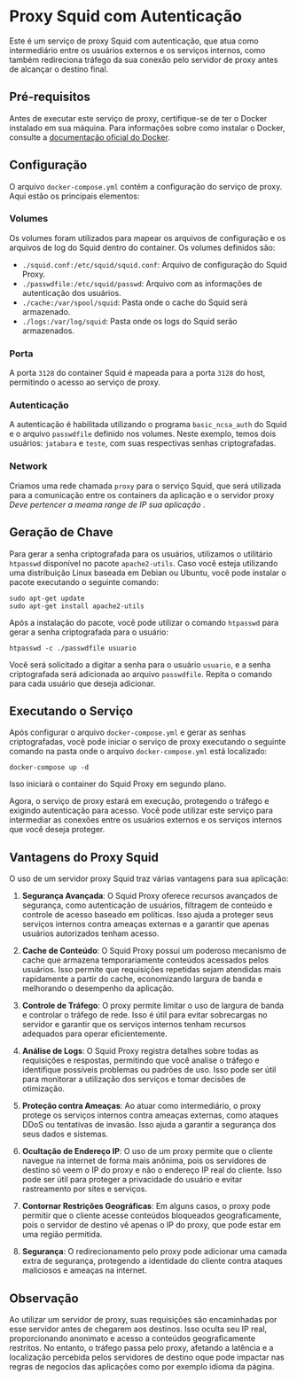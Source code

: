 # Proxy Squid com Autenticação

Este é um serviço de proxy Squid com autenticação, que atua como intermediário entre os usuários externos e os serviços internos, como também redireciona tráfego da sua conexão pelo servidor de proxy antes de alcançar o destino final.

## Pré-requisitos

Antes de executar este serviço de proxy, certifique-se de ter o Docker instalado em sua máquina. Para informações sobre como instalar o Docker, consulte a [documentação oficial do Docker](https://docs.docker.com/get-docker/).

## Configuração

O arquivo `docker-compose.yml` contém a configuração do serviço de proxy. Aqui estão os principais elementos:

### Volumes

Os volumes foram utilizados para mapear os arquivos de configuração e os arquivos de log do Squid dentro do container. Os volumes definidos são:

- `./squid.conf:/etc/squid/squid.conf`: Arquivo de configuração do Squid Proxy.
- `./passwdfile:/etc/squid/passwd`: Arquivo com as informações de autenticação dos usuários.
- `./cache:/var/spool/squid`: Pasta onde o cache do Squid será armazenado.
- `./logs:/var/log/squid`: Pasta onde os logs do Squid serão armazenados.

### Porta

A porta `3128` do container Squid é mapeada para a porta `3128` do host, permitindo o acesso ao serviço de proxy.

### Autenticação

A autenticação é habilitada utilizando o programa `basic_ncsa_auth` do Squid e o arquivo `passwdfile` definido nos volumes. Neste exemplo, temos dois usuários: `jatabara` e `teste`, com suas respectivas senhas criptografadas.

### Network

Criamos uma rede chamada `proxy` para o serviço Squid, que será utilizada para a comunicação entre os containers da aplicação e o servidor proxy <em> Deve pertencer a meama range de IP sua aplicação </em>.

## Geração de Chave

Para gerar a senha criptografada para os usuários, utilizamos o utilitário `htpasswd` disponível no pacote `apache2-utils`. Caso você esteja utilizando uma distribuição Linux baseada em Debian ou Ubuntu, você pode instalar o pacote executando o seguinte comando:

```
sudo apt-get update
sudo apt-get install apache2-utils
```

Após a instalação do pacote, você pode utilizar o comando `htpasswd` para gerar a senha criptografada para o usuário:

```
htpasswd -c ./passwdfile usuario
```

Você será solicitado a digitar a senha para o usuário `usuario`, e a senha criptografada será adicionada ao arquivo `passwdfile`. Repita o comando para cada usuário que deseja adicionar.

## Executando o Serviço

Após configurar o arquivo `docker-compose.yml` e gerar as senhas criptografadas, você pode iniciar o serviço de proxy executando o seguinte comando na pasta onde o arquivo `docker-compose.yml` está localizado:

```
docker-compose up -d
```

Isso iniciará o container do Squid Proxy em segundo plano.

Agora, o serviço de proxy estará em execução, protegendo o tráfego e exigindo autenticação para acesso. Você pode utilizar este serviço para intermediar as conexões entre os usuários externos e os serviços internos que você deseja proteger.


## Vantagens do Proxy Squid

O uso de um servidor proxy Squid traz várias vantagens para sua aplicação:

1. **Segurança Avançada**: O Squid Proxy oferece recursos avançados de segurança, como autenticação de usuários, filtragem de conteúdo e controle de acesso baseado em políticas. Isso ajuda a proteger seus serviços internos contra ameaças externas e a garantir que apenas usuários autorizados tenham acesso.

2. **Cache de Conteúdo**: O Squid Proxy possui um poderoso mecanismo de cache que armazena temporariamente conteúdos acessados pelos usuários. Isso permite que requisições repetidas sejam atendidas mais rapidamente a partir do cache, economizando largura de banda e melhorando o desempenho da aplicação.

3. **Controle de Tráfego**: O proxy permite limitar o uso de largura de banda e controlar o tráfego de rede. Isso é útil para evitar sobrecargas no servidor e garantir que os serviços internos tenham recursos adequados para operar eficientemente.

4. **Análise de Logs**: O Squid Proxy registra detalhes sobre todas as requisições e respostas, permitindo que você analise o tráfego e identifique possíveis problemas ou padrões de uso. Isso pode ser útil para monitorar a utilização dos serviços e tomar decisões de otimização.

5. **Proteção contra Ameaças**: Ao atuar como intermediário, o proxy protege os serviços internos contra ameaças externas, como ataques DDoS ou tentativas de invasão. Isso ajuda a garantir a segurança dos seus dados e sistemas.

6. **Ocultação de Endereço IP**: O uso de um proxy permite que o cliente navegue na internet de forma mais anônima, pois os servidores de destino só veem o IP do proxy e não o endereço IP real do cliente. Isso pode ser útil para proteger a privacidade do usuário e evitar rastreamento por sites e serviços.

7. **Contornar Restrições Geográficas**: Em alguns casos, o proxy pode permitir que o cliente acesse conteúdos bloqueados geograficamente, pois o servidor de destino vê apenas o IP do proxy, que pode estar em uma região permitida.

8. **Segurança**: O redirecionamento pelo proxy pode adicionar uma camada extra de segurança, protegendo a identidade do cliente contra ataques maliciosos e ameaças na internet.

## Observação

Ao utilizar um servidor de proxy, suas requisições são encaminhadas por esse servidor antes de chegarem aos destinos. Isso oculta seu IP real, proporcionando anonimato e acesso a conteúdos geograficamente restritos. No entanto, o tráfego passa pelo proxy, afetando a latência e a localização percebida pelos servidores de destino oque pode impactar nas regras de negocios das aplicações como por exemplo idioma da página. 

